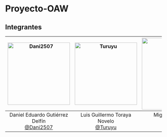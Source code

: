 # Proyecto-OAW

## Integrantes

| <img src="https://avatars.githubusercontent.com/u/46658875?v=4" width=200px alt="Dani2507"> | <img src="https://avatars.githubusercontent.com/u/56088634?v=4" width=200px alt="Turuyu"> | <img src="https://avatars.githubusercontent.com/u/62868035?v=4" width=230px alt="MikeOwer"> | <img src="https://avatars.githubusercontent.com/u/44030354?v=4" width="230px" alt="JAlbertPC"> |
| :-----------------------------------------------------------------------------------------: | :---------------------------------------------------------------------------------------: | :-----------------------------------------------------------------------------------------: | :--------------------------------------------------------------------------------------------: |
|        Daniel Eduardo Gutiérrez Delfín <br> [@Dani2507](https://github.com/Dani2507)        |           Luis Guillermo Toraya Novelo<br> [@Turuyu](https://github.com/Turuyu)           |         Miguel Angel Zapata Maldonado<br> [@MikeOwer](https://github.com/MikeOwer)          |           José Alberto Polanco Cervera<br>[@JAlbertPC](https://github.com/JAlbertPC)           |
